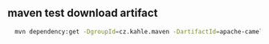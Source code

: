 ## maven test download artifact  
```bash
  mvn dependency:get -DgroupId=cz.kahle.maven -DartifactId=apache-camel-swagger-plugin -Dversion=1.0.7 -Dpackaging=jar -Dtransitive=false 
```
